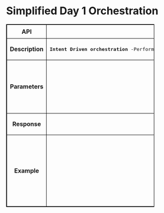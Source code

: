 # Simplified Day 1 Orchestration

<!-- markdownlint-disable MD033 -->
<style>
  table {
    border-collapse: collapse;
    table-layout: fixed;
    width: 400px;
    border: 1px solid black;
  }
  th {
    border: 1px solid black;
  }

  td {
    border: 1px solid black;
    padding: 8px;
    text-align: center;
    vertical-align: middle;
    word-wrap: break-word;
  }
</style>

<table>
  <tr>
    <th>API</th>
    <td><b>uploadDay1Config</b></td>
  </tr>
  <tr>
    <th>Description</th>
    <td><pre><b>Intent Driven orchestration</b> -Performs Day 1 fabric orchestration for various Data Center topologies.This method will initiate the Day-1 orchestration depending on  the topology and intent supplied via template file. This  REST API  allows network operators  to upload an entire intent file (yaml-based) and orchestrate the entire fabric in a desired intent based underlay and overlay. For example, if customers  want to provision  BGP as an underlay and  VXLAN as an overlay ,they can operate the template form and provide minimum parameter inputs , with the rest of the derivation and parameters handled by the ONES application.
</pre>
    </td>
  </tr>
  <tr>
    <th>Parameters</th>
    <td><pre>
    <b>Intent YAML file- Path to Template file > Output:< Intent ID></b>

Input Parameter for the REST API call -  Template file for the intent configuration for the whole fabric switches enrolled with ONES 
 
</pre>
    </td>
  </tr>
  <tr>
    <th>Response</th>
    <td><pre>Returns  the intent ID which is an unique tag mapped to the specific intended input configuration desired by the network operator  while defining the intended configuration with only specific desired network entities </pre></td>
  </tr>
  <tr>
    <th>Example</th>
    <td><pre>
    <b>POST /uploadDay1Config HTTP/1.1</b>
    Content-Type: application/json; charset=utf-8
    Host: 10.x.x.6:8787
    Connection: close
    User-Agent: Paw/3.4.0 (Macintosh; OS X/12.3.0) GCDHTTPRequest
    Content-Length: 61
    Input
    configure_az_1.yaml
    Response:
    configure_az_1.yaml_20230223115541
</pre>
    </td>
  </tr>
</table>
